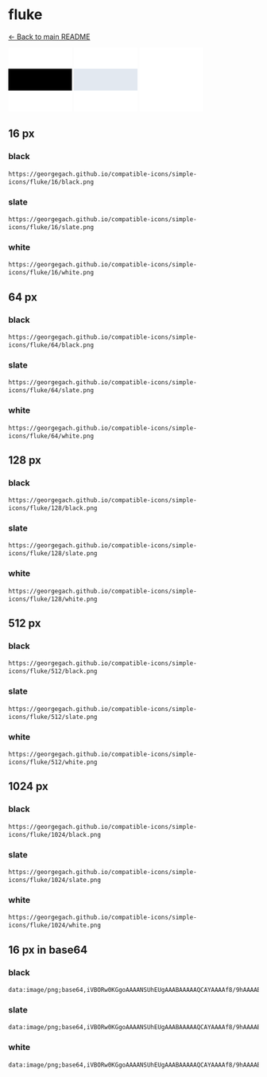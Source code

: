 # fluke

[← Back to main README](../../README.md)


<img src="./128/black.png" width="128" alt="fluke black icon" />
<img src="./128/slate.png" width="128" alt="fluke slate icon" />
<img src="./128/white.png" width="128" alt="fluke white icon" />

## 16 px

### black
```
https://georgegach.github.io/compatible-icons/simple-icons/fluke/16/black.png
```

### slate
```
https://georgegach.github.io/compatible-icons/simple-icons/fluke/16/slate.png
```

### white
```
https://georgegach.github.io/compatible-icons/simple-icons/fluke/16/white.png
```

## 64 px

### black
```
https://georgegach.github.io/compatible-icons/simple-icons/fluke/64/black.png
```

### slate
```
https://georgegach.github.io/compatible-icons/simple-icons/fluke/64/slate.png
```

### white
```
https://georgegach.github.io/compatible-icons/simple-icons/fluke/64/white.png
```

## 128 px

### black
```
https://georgegach.github.io/compatible-icons/simple-icons/fluke/128/black.png
```

### slate
```
https://georgegach.github.io/compatible-icons/simple-icons/fluke/128/slate.png
```

### white
```
https://georgegach.github.io/compatible-icons/simple-icons/fluke/128/white.png
```

## 512 px

### black
```
https://georgegach.github.io/compatible-icons/simple-icons/fluke/512/black.png
```

### slate
```
https://georgegach.github.io/compatible-icons/simple-icons/fluke/512/slate.png
```

### white
```
https://georgegach.github.io/compatible-icons/simple-icons/fluke/512/white.png
```

## 1024 px

### black
```
https://georgegach.github.io/compatible-icons/simple-icons/fluke/1024/black.png
```

### slate
```
https://georgegach.github.io/compatible-icons/simple-icons/fluke/1024/slate.png
```

### white
```
https://georgegach.github.io/compatible-icons/simple-icons/fluke/1024/white.png
```

## 16 px in base64

### black
```
data:image/png;base64,iVBORw0KGgoAAAANSUhEUgAAABAAAAAQCAYAAAAf8/9hAAAABmJLR0QA/wD/AP+gvaeTAAAAU0lEQVQ4je2QMQ6AMAwDr6gs/P9h8BmGCghLkCzUqV7ryVF0shOYslWAHbgG+VqAcBos4s/f7hYfQJP5+Yw2aAkFsHXgVQIjWewTKnBgPNEJn0q9IVURk14at90AAAAASUVORK5CYII=
```

### slate
```
data:image/png;base64,iVBORw0KGgoAAAANSUhEUgAAABAAAAAQCAYAAAAf8/9hAAAABmJLR0QA/wD/AP+gvaeTAAAAbElEQVQ4je2QQQ5AUAxE39BwHPe/BVewsrQiEdRCxG9YfVuzadOmr9PCr89SP4wtYs2adsyABs93UNw0n4I1sYVdzpJ09ycAmcQsmE4e5RndgYUCS/lXYkmp8pdTJAmo45keAN2XJ2bN/Yo6AE+4HofqUZOCAAAAAElFTkSuQmCC
```

### white
```
data:image/png;base64,iVBORw0KGgoAAAANSUhEUgAAABAAAAAQCAYAAAAf8/9hAAAABmJLR0QA/wD/AP+gvaeTAAAAUklEQVQ4je2QOwqAQAxEXzT3P5teRkHUsVlkWKxMu6+akEx+MCgTkhbg/OnPkKTKBpPprctdpgUcFt9fDRLYrdHcmdNq4xXVExJYKTyxMnzQeABoIBd+sTaqTAAAAABJRU5ErkJggg==
```

